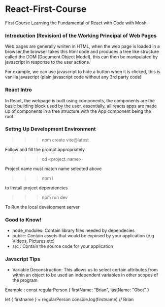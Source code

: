 # React-First-Course
First Course Learning the Fundamental of React with Code with Mosh

### Introduction (Revision) of the Working Principal of Web Pages
Web pages are generally wriiten in HTML, when the web page is loaded in a browser,the browser takes this html code
and produces a tree like structure called the DOM (Document Object Model), this can then be manipulated by javascript
in response to the user actions.

For example, we can use javascript to hide a button when it is clicked, 
this is vanilla javascript (plain  javascript code without any 3rd party code)

### React Intro
In React, the webpage is built using components, the components are the basic building block used by the user,
essentially, all reacts apps are made up of components in a tree structure with the App component being the root.

### Settng Up Development Environment
>>> npm create vite@latest

Follow and fill the prompt appropriately

>>> cd <project_name>

Project name must match name selected above

>>> npm i 

to Install project dependencies

>>> npm run dev

To Run the local development server


### Good to Know!
- node_modules: Contain library files needed by dependecies 
- public: Contain assets that would be exposed by your application (e.g Videos, Pictures etc)
- src : Contain the source code for your application


### Javscript Tips
- Variable Deconstruction: This allows us to select certain attributes from within an object to be used an independent variables
in other scopes of the program

Example :
const regularPerson {
    firstName: "Brian",
    lastName: "Obot"
}

let { firstname } = regularPerson 
console.log(firstname) // Brian
